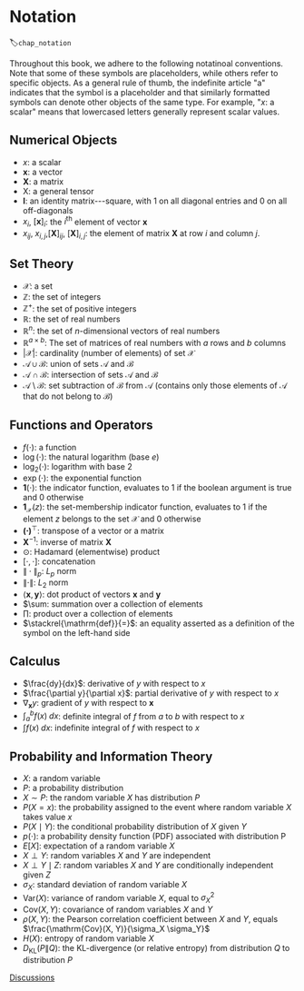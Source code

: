 # Notation
:label:`chap_notation`

Throughout this book, we adhere to the following notatinoal conventions.
Note that some of these symbols are placeholders,
while others refer to specific objects.
As a general rule of thumb, 
the indefinite article "a" indicates
that the symbol is a placeholder
and that similarly formatted symbols
can denote other objects of the same type.
For example, "$x$: a scalar" means 
that lowercased letters generally
represent scalar values.



## Numerical Objects

* $x$: a scalar
* $\mathbf{x}$: a vector
* $\mathbf{X}$: a matrix
* $\mathsf{X}$: a general tensor
* $\mathbf{I}$: an identity matrix---square, with $1$ on all diagonal entries and $0$ on all off-diagonals
* $x_i$, $[\mathbf{x}]_i$: the $i^\mathrm{th}$ element of vector $\mathbf{x}$
* $x_{ij}$, $x_{i,j}$,$[\mathbf{X}]_{ij}$, $[\mathbf{X}]_{i,j}$: the element of matrix $\mathbf{X}$ at row $i$ and column $j$.




## Set Theory


* $\mathcal{X}$: a set
* $\mathbb{Z}$: the set of integers
* $\mathbb{Z}^+$: the set of positive integers
* $\mathbb{R}$: the set of real numbers
* $\mathbb{R}^n$: the set of $n$-dimensional vectors of real numbers
* $\mathbb{R}^{a\times b}$: The set of matrices of real numbers with $a$ rows and $b$ columns
* $|\mathcal{X}|$: cardinality (number of elements) of set $\mathcal{X}$
* $\mathcal{A}\cup\mathcal{B}$: union of sets $\mathcal{A}$ and $\mathcal{B}$
* $\mathcal{A}\cap\mathcal{B}$: intersection of sets $\mathcal{A}$ and $\mathcal{B}$
* $\mathcal{A}\setminus\mathcal{B}$: set subtraction of $\mathcal{B}$ from $\mathcal{A}$ (contains only those elements of $\mathcal{A}$ that do not belong to $\mathcal{B}$)


## Functions and Operators


* $f(\cdot)$: a function
* $\log(\cdot)$: the natural logarithm (base $e$)
* $\log_2(\cdot)$: logarithm with base $2$
* $\exp(\cdot)$: the exponential function
* $\mathbf{1}(\cdot)$: the indicator function, evaluates to $1$ if the boolean argument is true and $0$ otherwise
* $\mathbf{1}_{\mathcal{X}}(z)$: the set-membership indicator function, evaluates to $1$ if the element $z$ belongs to the set $\mathcal{X}$ and $0$ otherwise
* $\mathbf{(\cdot)}^\top$: transpose of a vector or a matrix
* $\mathbf{X}^{-1}$: inverse of matrix $\mathbf{X}$
* $\odot$: Hadamard (elementwise) product
* $[\cdot, \cdot]$: concatenation
* $\|\cdot\|_p$: $L_p$ norm
* $\|\cdot\|$: $L_2$ norm
* $\langle \mathbf{x}, \mathbf{y} \rangle$: dot product of vectors $\mathbf{x}$ and $\mathbf{y}$
* $\sum: summation over a collection of elements
* $\prod$: product over a collection of elements
* $\stackrel{\mathrm{def}}{=}$: an equality asserted as a definition of the symbol on the left-hand side


## Calculus

* $\frac{dy}{dx}$: derivative of $y$ with respect to $x$
* $\frac{\partial y}{\partial x}$: partial derivative of $y$ with respect to $x$
* $\nabla_{\mathbf{x}} y$: gradient of $y$ with respect to $\mathbf{x}$
* $\int_a^b f(x) \;dx$: definite integral of $f$ from $a$ to $b$ with respect to $x$
* $\int f(x) \;dx$: indefinite integral of $f$ with respect to $x$

## Probability and Information Theory

* $X$: a random variable
* $P$: a probability distribution
* $X \sim P$: the random variable $X$ has distribution $P$
* $P(X=x)$: the probability assigned to the event where random variable $X$ takes value $x$
* $P(X \mid Y)$: the conditional probability distribution of $X$ given $Y$
* $p(\cdot)$: a probability density function (PDF) associated with distribution P
* ${E}[X]$: expectation of a random variable $X$
* $X \perp Y$: random variables $X$ and $Y$ are independent
* $X \perp Y \mid Z$: random variables  $X$  and  $Y$ are conditionally independent given $Z$
* $\sigma_X$: standard deviation of random variable $X$
* $\mathrm{Var}(X)$: variance of random variable $X$, equal to $\sigma^2_X$
* $\mathrm{Cov}(X, Y)$: covariance of random variables $X$ and $Y$
* $\rho(X, Y)$: the Pearson correlation coefficient between $X$ and $Y$, equals $\frac{\mathrm{Cov}(X, Y)}{\sigma_X \sigma_Y}$
* $H(X)$: entropy of random variable $X$
* $D_{\mathrm{KL}}(P\|Q)$: the KL-divergence (or relative entropy) from distribution $Q$ to distribution $P$


[Discussions](https://discuss.d2l.ai/t/25)
